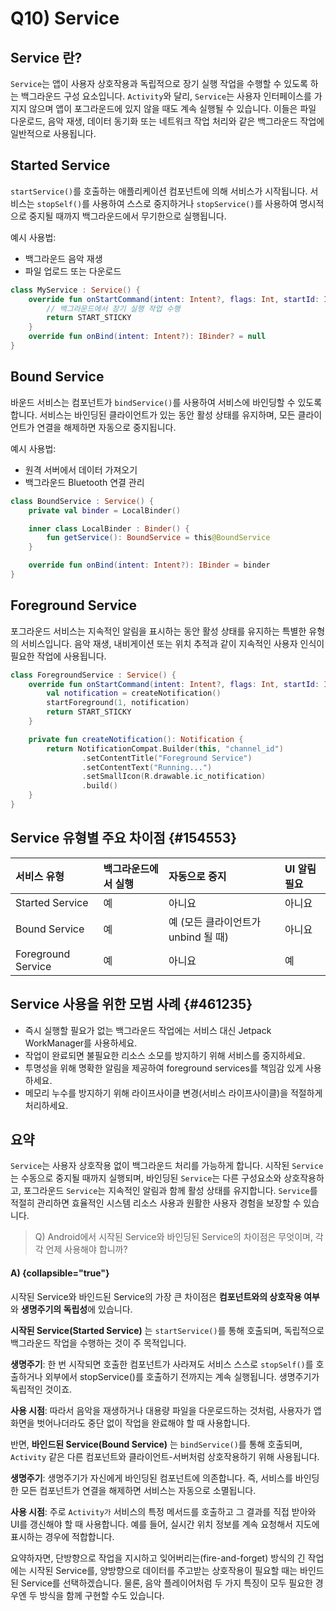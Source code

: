# Q10) Service

## Service 란?
`Service`는 앱이 사용자 상호작용과 독립적으로 장기 실행 작업을 수행할 수 있도록 하는 백그라운드 구성 요소입니다. 
`Activity`와 달리, `Service`는 사용자 인터페이스를 가지지 않으며 앱이 포그라운드에 있지 않을 때도 계속 실행될 수 있습니다.
이들은 파일 다운로드, 음악 재생, 데이터 동기화 또는 네트워크 작업 처리와 같은 백그라운드 작업에 일반적으로 사용됩니다.

## Started Service

`startService()`를 호출하는 애플리케이션 컴포넌트에 의해 서비스가 시작됩니다. 
서비스는 `stopSelf()`를 사용하여 스스로 중지하거나 `stopService()`를 사용하여 명시적으로 중지될 때까지 백그라운드에서 무기한으로 실행됩니다.

예시 사용법:
* 백그라운드 음악 재생
* 파일 업로드 또는 다운로드

```kotlin
class MyService : Service() {
    override fun onStartCommand(intent: Intent?, flags: Int, startId: Int): Int {
        // 백그라운드에서 장기 실행 작업 수행
        return START_STICKY
    }
    override fun onBind(intent: Intent?): IBinder? = null
}
```

## Bound Service

바운드 서비스는 컴포넌트가 `bindService()`를 사용하여 서비스에 바인딩할 수 있도록 합니다. 
서비스는 바인딩된 클라이언트가 있는 동안 활성 상태를 유지하며, 모든 클라이언트가 연결을 해제하면 자동으로 중지됩니다.

예시 사용법:
* 원격 서버에서 데이터 가져오기
* 백그라운드 Bluetooth 연결 관리


```kotlin
class BoundService : Service() {
    private val binder = LocalBinder()

    inner class LocalBinder : Binder() {
        fun getService(): BoundService = this@BoundService
    }

    override fun onBind(intent: Intent?): IBinder = binder
}
```

## Foreground Service

포그라운드 서비스는 지속적인 알림을 표시하는 동안 활성 상태를 유지하는 특별한 유형의 서비스입니다. 
음악 재생, 내비게이션 또는 위치 추적과 같이 지속적인 사용자 인식이 필요한 작업에 사용됩니다.

```kotlin
class ForegroundService : Service() {
    override fun onStartCommand(intent: Intent?, flags: Int, startId: Int): Int {
        val notification = createNotification()
        startForeground(1, notification)
        return START_STICKY
    }

    private fun createNotification(): Notification {
        return NotificationCompat.Builder(this, "channel_id")
                .setContentTitle("Foreground Service")
                .setContentText("Running...")
                .setSmallIcon(R.drawable.ic_notification)
                .build()
    }
}
```

## Service 유형별 주요 차이점 {#154553}

| 서비스 유형             | 백그라운드에서 실행 | 자동으로 중지                  | UI 알림 필요 |
|:-------------------|:-----------|:-------------------------|:---------|
| Started Service    | 예          | 아니요                      | 아니요      |
| Bound Service      | 예          | 예 (모든 클라이언트가 unbind 될 때) | 아니요      |
| Foreground Service | 예          | 아니요                      | 예        |


## Service 사용을 위한 모범 사례 {#461235}

* 즉시 실행할 필요가 없는 백그라운드 작업에는 서비스 대신 Jetpack WorkManager를 사용하세요. 
* 작업이 완료되면 불필요한 리소스 소모를 방지하기 위해 서비스를 중지하세요. 
* 투명성을 위해 명확한 알림을 제공하여 foreground services를 책임감 있게 사용하세요. 
* 메모리 누수를 방지하기 위해 라이프사이클 변경(서비스 라이프사이클)을 적절하게 처리하세요.

## 요약
`Service`는 사용자 상호작용 없이 백그라운드 처리를 가능하게 합니다. 
시작된 `Service`는 수동으로 중지될 때까지 실행되며, 바인딩된 `Service`는 다른 구성요소와 상호작용하고, 포그라운드 `Service`는 지속적인 알림과 함께 활성 상태를 유지합니다.
`Service`를 적절히 관리하면 효율적인 시스템 리소스 사용과 원활한 사용자 경험을 보장할 수 있습니다.

> Q) Android에서 시작된 Service와 바인딩된 Service의 차이점은 무엇이며, 각각 언제 사용해야 합니까?

#### A) {collapsible="true"}
시작된 Service와 바인드된 Service의 가장 큰 차이점은 **컴포넌트와의 상호작용 여부**와 **생명주기의 독립성**에 있습니다.

**시작된 Service(Started Service)** 는 `startService()`를 통해 호출되며, 독립적으로 백그라운드 작업을 수행하는 것이 주 목적입니다.

**생명주기**: 한 번 시작되면 호출한 컴포넌트가 사라져도 서비스 스스로 `stopSelf()`를 호출하거나 외부에서 stopService()를 호출하기 전까지는 계속 실행됩니다. 생명주기가 독립적인 것이죠.

**사용 시점**: 따라서 음악을 재생하거나 대용량 파일을 다운로드하는 것처럼, 사용자가 앱 화면을 벗어나더라도 중단 없이 작업을 완료해야 할 때 사용합니다.

반면, **바인드된 Service(Bound Service)** 는 `bindService()`를 통해 호출되며, `Activity` 같은 다른 컴포넌트와 클라이언트-서버처럼 상호작용하기 위해 사용됩니다.

**생명주기**: 생명주기가 자신에게 바인딩된 컴포넌트에 의존합니다. 즉, 서비스를 바인딩한 모든 컴포넌트가 연결을 해제하면 서비스는 자동으로 소멸됩니다.

**사용 시점**: 주로 `Activity가` 서비스의 특정 메서드를 호출하고 그 결과를 직접 받아와 UI를 갱신해야 할 때 사용합니다. 예를 들어, 실시간 위치 정보를 계속 요청해서 지도에 표시하는 경우에 적합합니다.

요약하자면, 단방향으로 작업을 지시하고 잊어버리는(fire-and-forget) 방식의 긴 작업에는 시작된 Service를, 양방향으로 데이터를 주고받는 상호작용이 필요할 때는 바인드된 Service를 선택하겠습니다. 물론, 음악 플레이어처럼 두 가지 특징이 모두 필요한 경우엔 두 방식을 함께 구현할 수도 있습니다.